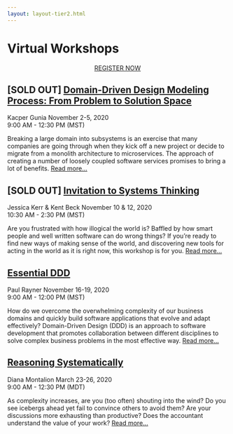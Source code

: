 ```yaml
---
layout: layout-tier2.html
---
```

<div class="section hero workshops"></div>
<div class="container">
    <div class="col-lg-8 col-lg-offset-2">
        <h1 class="text-center">Virtual Workshops</h1>
        <div class="row">
            <div class="col-xs-12" align="center">
                <a class="btn" href="https://ti.to/EDDD/explore-ddd-2020-virtual-workshops">REGISTER NOW</a>
            </div>
        </div>
    </div>
</div>
<div class="container workshops-index-page">
    <div class="col-lg-10 col-lg-offset-1">
        <!-- begin workshop element -->
        <div class="row">
            <div class="col-xs-12 col-sm-2">
                <div class="speaker-container">
                    <a href="kacper-gunia.html"><div class="speaker-img kacper-gunia"></div></a>
                </div>
            </div>
            <div class="col-xs-12 col-sm-10 workshops-index-page--item">
                <h2>[SOLD OUT] <a href="kacper-gunia.html">Domain-Driven Design Modeling Process: From Problem to Solution Space</a></h2>
                <p>
                    <span class="speaker-name">Kacper Gunia</span>
                    <span class="duration">November 2-5, 2020<br>9:00 AM - 12:30 PM (MST)</span>
                </p>
                <p>Breaking a large domain into subsystems is an exercise that many companies are going through when they kick off a new project or decide to migrate from a monolith architecture to microservices. The approach of creating a number of loosely coupled software services promises to bring a lot of benefits. <a href="kacper-gunia.html">Read more...</a></p>
            </div>
        </div>
        <!-- begin workshop element -->
        <div class="row">
            <div class="col-xs-12 col-sm-2">
                <div class="speaker-container">
                    <a href="jessica-kerr-kent-beck.html"><div class="co-workshop-img jessica-and-kent"></div></a>
                </div>
            </div>
            <div class="col-xs-12 col-sm-10 workshops-index-page--item">
                <h2>[SOLD OUT] <a href="jessica-kerr-kent-beck.html">Invitation to Systems Thinking</a></h2>
                <p>
                    <span class="speaker-name">Jessica Kerr &amp; Kent Beck</span>
                    <span class="duration">November 10 &amp; 12, 2020<br>10:30 AM - 2:30 PM (MST)</span>
                </p>
                <p>Are you frustrated with how illogical the world is? Baffled by how smart people and well written software can do wrong things? If you’re ready to find new ways of making sense of the world, and discovering new tools for acting in the world as it is right now, this workshop is for you.
                <a href="jessica-kerr-kent-beck.html">Read more...</a></p>
            </div>
        </div>
        <!-- begin workshop element -->
        <div class="row">
            <div class="col-xs-12 col-sm-2">
                <div class="speaker-container">
                    <a href="paul-rayner.html"><div class="speaker-img paul-rayner"></div></a>
                </div>
            </div>
            <div class="col-xs-12 col-sm-10 workshops-index-page--item">
                <h2><a href="paul-rayner.html">Essential DDD</a></h2>
                <p>
                    <span class="speaker-name">Paul Rayner</span>
                    <span class="duration">November 16-19, 2020<br>9:00 AM - 12:00 PM (MST)</span>
                </p>
                <p>How do we overcome the overwhelming complexity of our business domains and quickly build software applications that evolve and adapt effectively? Domain-Driven Design (DDD) is an approach to software development that promotes collaboration between different disciplines to solve complex business problems in the most effective way. <a href="paul-rayner.html">Read more...</a></p>
            </div>
        </div>
        <!-- begin workshop element -->
        <div class="row">
            <div class="col-xs-12 col-sm-2">
                <div class="speaker-container">
                    <a href="diana-montalion.html"><div class="speaker-img diana-montalion"></div></a>
                </div>
            </div>
            <div class="col-xs-12 col-sm-10 workshops-index-page--item">
                <h2><a href="diana-montalion.html">Reasoning Systematically</a></h2>
                <p>
                    <span class="speaker-name">Diana Montalion</span>
                    <span class="duration">March 23-26, 2020<br>9:00 AM - 12:30 PM (MDT)</span>
                </p>
                <p>As complexity increases, are you (too often) shouting into the wind? Do you see icebergs ahead yet fail to convince others to avoid them? Are your discussions more exhausting than productive? Does the accountant understand the value of your work? <a href="diana-montalion.html">Read more...</a></p>
            </div>
        </div>
    </div>
</div>
